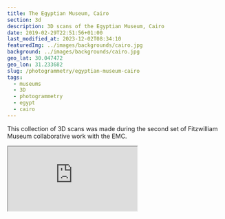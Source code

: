 ```yaml
---
title: The Egyptian Museum, Cairo
section: 3d
description: 3D scans of the Egyptian Museum, Cairo
date: 2019-02-29T22:51:56+01:00
last_modified_at: 2023-12-02T08:34:10
featuredImg: ../images/backgrounds/cairo.jpg
background: ../images/backgrounds/cairo.jpg
geo_lat: 30.047472
geo_lon: 31.233682
slug: /photogrammetry/egyptian-museum-cairo
tags:
  - museums
  - 3D
  - photogrammetry
  - egypt
  - cairo
---
```

This collection of 3D scans was made during the second set of Fitzwilliam Museum collaborative work with the EMC.

<div class="ratio ratio-1x1 mb-3">
    <iframe 
        title="A 3D model play list from the Egyptian Museum in Cairo"
        src="https://sketchfab.com/playlists/embed?collection=845a8a23d4714dcc847a20fe2ff1da44"  
        allow="autoplay; fullscreen; vr" 
        mozallowfullscreen="true" 
        webkitallowfullscreen="true"></iframe>
</div>
